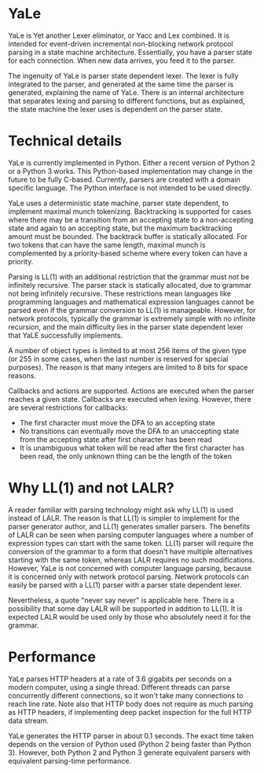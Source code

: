 # YaLe

YaLe is Yet another Lexer eliminator, or Yacc and Lex combined. It is intended
for event-driven incremental non-blocking network protocol parsing in a state
machine architecture. Essentially, you have a parser state for each connection.
When new data arrives, you feed it to the parser.

The ingenuity of YaLe is parser state dependent lexer. The lexer is fully
integrated to the parser, and generated at the same time the parser is
generated, explaining the name of YaLe. There is an internal architecture that
separates lexing and parsing to different functions, but as explained, the
state machine the lexer uses is dependent on the parser state.

# Technical details

YaLe is currently implemented in Python. Either a recent version of Python 2 or
a Python 3 works. This Python-based implementation may change in the future to
be fully C-based. Currently, parsers are created with a domain specific
language. The Python interface is not intended to be used directly.

YaLe uses a deterministic state machine, parser state dependent, to implement
maximal munch tokenizing. Backtracking is supported for cases where there may
be a transition from an accepting state to a non-accepting state and again to
an accepting state, but the maximum backtracking amount must be bounded. The
backtrack buffer is statically allocated. For two tokens that can have the same
length, maximal munch is complemented by a priority-based scheme where every
token can have a priority.

Parsing is LL(1) with an additional restriction that the grammar must not be
infinitely recursive. The parser stack is statically allocated, due to grammar
not being infinitely recursive. These restrictions mean languages like
programming languages and mathematical expression languages cannot be parsed
even if the grammar conversion to LL(1) is manageable. However, for network
protocols, typically the grammar is extremely simple with no infinite
recursion, and the main difficulty lies in the parser state dependent lexer
that YaLE successfully implements.

A number of object types is limited to at most 256 items of the given type (or
255 in some cases, when the last number is reserved for special purposes). The
reason is that many integers are limited to 8 bits for space reasons.

Callbacks and actions are supported. Actions are executed when the parser
reaches a given state. Callbacks are executed when lexing. However, there are
several restrictions for callbacks:

* The first character must move the DFA to an accepting state
* No transitions can eventually move the DFA to an unaccepting state from the
  accepting state after first character has been read
* It is unambiguous what token will be read after the first character has been
  read, the only unknown thing can be the length of the token

# Why LL(1) and not LALR?

A reader familiar with parsing technology might ask why LL(1) is used instead
of LALR. The reason is that LL(1) is simpler to implement for the parser
generator author, and LL(1) generates smaller parsers. The benefits of LALR can
be seen when parsing computer languages where a number of expression types can
start with the same token. LL(1) parser will require the conversion of the
grammar to a form that doesn't have multiple alternatives starting with the
same token, whereas LALR requires no such modifications. However, YaLe is not
concerned with computer language parsing, because it is concerned only with
network protocol parsing. Network protocols can easily be parsed with a LL(1)
parser with a parser state dependent lexer.

Nevertheless, a quote "never say never" is applicable here. There is a
possibility that some day LALR will be supported in addition to LL(1). It is
expected LALR would be used only by those who absolutely need it for the
grammar.

# Performance

YaLe parses HTTP headers at a rate of 3.6 gigabits per seconds on a modern
computer, using a single thread. Different threads can parse concurrently
different connections, so it won't take many connections to reach line rate.
Note also that HTTP body does not require as much parsing as HTTP headers, if
implementing deep packet inspection for the full HTTP data stream.

YaLe generates the HTTP parser in about 0.1 seconds. The exact time taken
depends on the version of Python used (Python 2 being faster than Python 3).
However, both Python 2 and Python 3 generate equivalent parsers with equivalent
parsing-time performance.
